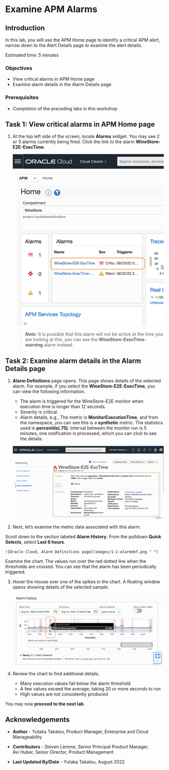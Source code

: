 # Examine APM Alarms

## Introduction

In this lab, you will use the APM Home page to identify a critical APM alert, narrow down to the Alert Details page to examine the alert details.

Estimated time: 5 minutes

### Objectives

* View critical alarms in APM Home page
* Examine alarm details in the Alarm Details page

### Prerequisites

* Completion of the preceding labs in this workshop

## **Task 1**: View critical alarms in APM Home page

1. At the top left side of the screen, locate **Alarms** widget. You may see 2 or 3 alarms currently being fired. Click the link to the alarm **WineStore-E2E-ExecTime**.

	![Oracle Cloud, APM Home](images/1-0-home.png " ")

    > ***Note:*** It is possible that this alarm will not be active at the time you are looking at this, you can see the **WineStore-ExecTime-warning** alarm instead.

## **Task 2**: Examine alarm details in the Alarm Details page

1. **Alarm Definitions** page opens. This page shows details of the selected alarm. For example, if you select the **WineStore-E2E-ExecTime**, you can view the following information.

     - The alarm is triggered for the WineStore-E2E monitor when execution time is longer than 12 seconds.
     - Severity is critical.
     - Alarm details, e.g., The metric is  **MonitorExecutionTime**, and from the namespace, you can see this is a **synthetic** metric. The statistics used is **percentile(.75)**.  Interval between the monitor run is 5 minutes, one notification is processed, which you can click to see the details.

	![Oracle Cloud, Alarm Definitions page](images/1-1-alarmdef.png " ")
2. Next, let’s examine the metric data associated with this alarm.

  Scroll down to the section labeled **Alarm History**. From the pulldown **Quick Selects**, select **Last 6 hours**.

	![Oracle Cloud, Alarm Definitions page](images/1-2-alarmdef.png " ")

  Examine the chart. The values run over the red dotted line when the thresholds are crossed. You can see that the alarm has been periodically triggered.

3. Hover the mouse over one of the spikes in the chart. A floating window opens showing details of the selected sample.


	![Oracle Cloud, Alarm Definitions page](images/1-3-alarmdef.png " ")

4. Review the chart to find additional details.
    - Many execution values fall below the alarm threshold
    - A few values exceed the average, taking 20 or more seconds to run
    - High values are not consistently produced



You may now **proceed to the next lab**.

## Acknowledgements

* **Author** - Yutaka Takatsu, Product Manager, Enterprise and Cloud Manageability
- **Contributors** - Steven Lemme, Senior Principal Product Manager,  
Avi Huber, Senior Director, Product Management
* **Last Updated By/Date** - Yutaka Takatsu, August 2022
